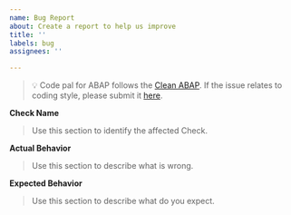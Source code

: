 ```yaml
---
name: Bug Report
about: Create a report to help us improve
title: ''
labels: bug
assignees: ''

---
```


> 💡 Code pal for ABAP follows the [Clean ABAP](https://github.com/SAP/styleguides/blob/main/clean-abap/CleanABAP.md/blob/main/clean-abap/CleanABAP.md). If the issue relates to coding style, please submit it [here](https://github.com/SAP/styleguides/issues). 

**Check Name**
> Use this section to identify the affected Check.

**Actual Behavior**
> Use this section to describe what is wrong.

**Expected Behavior**
> Use this section to describe what do you expect.
